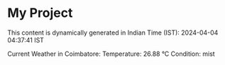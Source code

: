 # My Project

This content is dynamically generated in Indian Time (IST): 2024-04-04 04:37:41 IST


Current Weather in Coimbatore:
Temperature: 26.88 °C
Condition: mist
